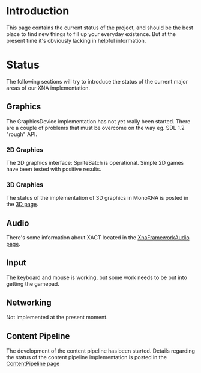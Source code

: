 # Introduction #

This page contains the current status of the project, and should be the best place to find new things to fill up your everyday existence. But at the present time it's obviously lacking in helpful information.

# Status #

The following sections will try to introduce the status of the current major areas of our XNA implementation.

## Graphics ##

The GraphicsDevice implementation has not yet really been started. There are a couple of problems that must be overcome on the way eg. SDL 1.2 "rough" API.

### 2D Graphics ###

The 2D graphics interface: SpriteBatch is operational. Simple 2D games have been tested with positive results.

### 3D Graphics ###

The status of the implementation of 3D graphics in MonoXNA is posted in the [3D page](3D.md).

## Audio ##

There's some information about XACT located in the [XnaFrameworkAudio page](XnaFrameworkAudio.md).

## Input ##

The keyboard and mouse is working, but some work needs to be put into getting the gamepad.

## Networking ##

Not implemented at the present moment.

## Content Pipeline ##

The development of the content pipeline has been started. Details regarding the status of the content pipeline implementation is posted in the [ContentPipeline page](ContentPipeline.md)